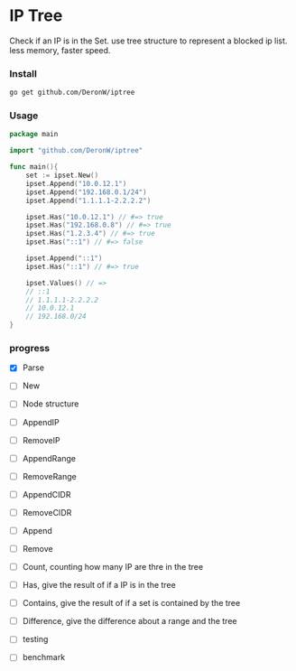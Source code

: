 # IP Tree

Check if an IP is in the Set. use tree structure to represent a blocked ip list. less memory, faster speed.

### Install

```sh
go get github.com/DeronW/iptree
```

### Usage

```go
package main

import "github.com/DeronW/iptree"

func main(){
    set := ipset.New()
    ipset.Append("10.0.12.1")
    ipset.Append("192.168.0.1/24")
    ipset.Append("1.1.1.1-2.2.2.2")

    ipset.Has("10.0.12.1") // #=> true
    ipset.Has("192.168.0.8") // #=> true
    ipset.Has("1.2.3.4") // #=> true
    ipset.Has("::1") // #=> false

    ipset.Append("::1")
    ipset.Has("::1") // #=> true

    ipset.Values() // =>
    // ::1
    // 1.1.1.1-2.2.2.2
    // 10.0.12.1
    // 192.168.0/24
}
```


### progress

- [x] Parse

- [ ] New
- [ ] Node structure
- [ ] AppendIP
- [ ] RemoveIP
- [ ] AppendRange
- [ ] RemoveRange
- [ ] AppendCIDR
- [ ] RemoveCIDR
- [ ] Append
- [ ] Remove

- [ ] Count, counting how many IP are thre in the tree
- [ ] Has, give the result of if a IP is in the tree
- [ ] Contains, give the result of if a set is contained by the tree
- [ ] Difference, give the difference about a range and the tree

- [ ] testing
- [ ] benchmark